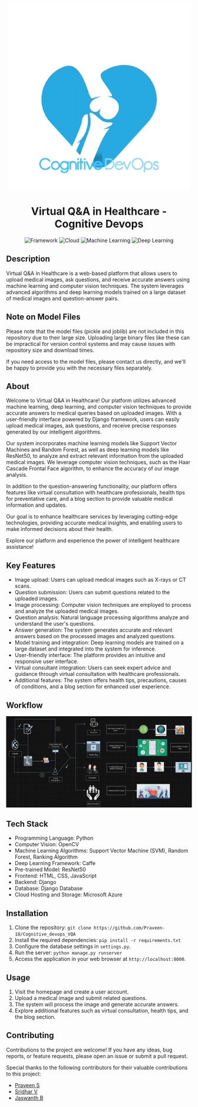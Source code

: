 <div align="center">

<img src = "https://github.com/Praveen-18/Cognitive_devops_VQA/blob/master/VQA/static/images/cd_logo-removebg-preview%20(1).png"></img>
# Virtual Q&A in Healthcare - Cognitive Devops


![Framework](https://img.shields.io/badge/Framework-Django-092E20.svg)
![Cloud](https://img.shields.io/badge/Cloud-Microsoft%20Azure-0078D4.svg)
![Machine Learning](https://img.shields.io/badge/Machine%20Learning-Models-orange.svg)
![Deep Learning](https://img.shields.io/badge/Deep%20Learning-Models-red.svg)

</div>

## Description
Virtual Q&A in Healthcare is a web-based platform that allows users to upload medical images, ask questions, and receive accurate answers using machine learning and computer vision techniques. The system leverages advanced algorithms and deep learning models trained on a large dataset of medical images and question-answer pairs.

## Note on Model Files

Please note that the model files (pickle and joblib) are not included in this repository due to their large size. Uploading large binary files like these can be impractical for version control systems and may cause issues with repository size and download times. 

If you need access to the model files, please contact us directly, and we'll be happy to provide you with the necessary files separately.


## About

Welcome to Virtual Q&A in Healthcare! Our platform utilizes advanced machine learning, deep learning, and computer vision techniques to provide accurate answers to medical queries based on uploaded images. With a user-friendly interface powered by Django framework, users can easily upload medical images, ask questions, and receive precise responses generated by our intelligent algorithms.

Our system incorporates machine learning models like Support Vector Machines and Random Forest, as well as deep learning models like ResNet50, to analyze and extract relevant information from the uploaded medical images. We leverage computer vision techniques, such as the Haar Cascade Frontal Face algorithm, to enhance the accuracy of our image analysis.

In addition to the question-answering functionality, our platform offers features like virtual consultation with healthcare professionals, health tips for preventative care, and a blog section to provide valuable medical information and updates.

Our goal is to enhance healthcare services by leveraging cutting-edge technologies, providing accurate medical insights, and enabling users to make informed decisions about their health.

Explore our platform and experience the power of intelligent healthcare assistance!



## Key Features
- Image upload: Users can upload medical images such as X-rays or CT scans.
- Question submission: Users can submit questions related to the uploaded images.
- Image processing: Computer vision techniques are employed to process and analyze the uploaded medical images.
- Question analysis: Natural language processing algorithms analyze and understand the user's questions.
- Answer generation: The system generates accurate and relevant answers based on the processed images and analyzed questions.
- Model training and integration: Deep learning models are trained on a large dataset and integrated into the system for inference.
- User-friendly interface: The platform provides an intuitive and responsive user interface.
- Virtual consultant integration: Users can seek expert advice and guidance through virtual consultation with healthcare professionals.
- Additional features: The system offers health tips, precautions, causes of conditions, and a blog section for enhanced user experience.

## Workflow

![Workflow](https://github.com/Praveen-18/Cognitive_devops_VQA/blob/master/Architecture/Visual%20Question%20and%20Answer%20architecture/workflow.png)

## Tech Stack
- Programming Language: Python
- Computer Vision: OpenCV
- Machine Learning Algorithms: Support Vector Machine (SVM), Random Forest, Ranking Algorithm
- Deep Learning Framework: Caffe
- Pre-trained Model: ResNet50
- Frontend: HTML, CSS, JavaScript
- Backend: Django
- Database: Django Database
- Cloud Hosting and Storage: Microsoft Azure

## Installation
1. Clone the repository: `git clone https://github.com/Praveen-18/Cognitive_devops_VQA`
2. Install the required dependencies: `pip install -r requirements.txt`
3. Configure the database settings in `settings.py`.
4. Run the server: `python manage.py runserver`
5. Access the application in your web browser at `http://localhost:8000`.

## Usage
1. Visit the homepage and create a user account.
2. Upload a medical image and submit related questions.
3. The system will process the image and generate accurate answers.
4. Explore additional features such as virtual consultation, health tips, and the blog section.

## Contributing
Contributions to the project are welcome! If you have any ideas, bug reports, or feature requests, please open an issue or submit a pull request.

Special thanks to the following contributors for their valuable contributions to this project:

- [Praveen S](https://github.com/Praveen-18)
- [Sridhar V](https://github.com/srid20ad047)
- [Jaswanth B](https://github.com/JASWANTHJET)

